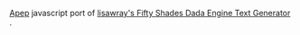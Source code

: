 [Apep][apep] javascript port of [lisawray's Fifty Shades Dada Engine Text Generator ](https://github.com/lisawray/fiftyshades).


[apep]: https://github.com/mattbierner/apep